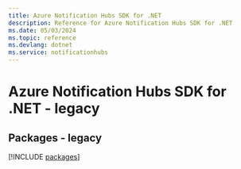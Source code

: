 ```yaml
---
title: Azure Notification Hubs SDK for .NET
description: Reference for Azure Notification Hubs SDK for .NET
ms.date: 05/03/2024
ms.topic: reference
ms.devlang: dotnet
ms.service: notificationhubs
---
```

# Azure Notification Hubs SDK for .NET - legacy
## Packages - legacy
[!INCLUDE [packages](notification-hubs-index.md)]